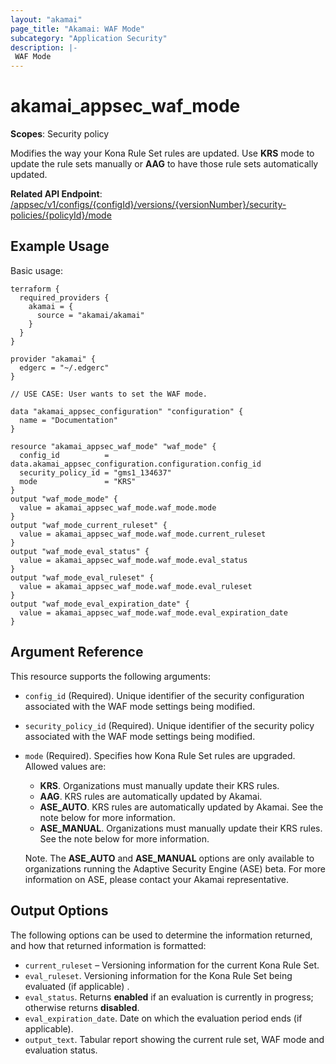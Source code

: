 ```yaml
---
layout: "akamai"
page_title: "Akamai: WAF Mode"
subcategory: "Application Security"
description: |-
 WAF Mode
---
```


# akamai_appsec_waf_mode

**Scopes**: Security policy

Modifies the way your Kona Rule Set rules are updated.
Use **KRS** mode to update the rule sets manually or **AAG** to have those rule sets automatically updated.

**Related API Endpoint**: [/appsec/v1/configs/{configId}/versions/{versionNumber}/security-policies/{policyId}/mode](https://developer.akamai.com/api/cloud_security/application_security/v1.html#putmode)

## Example Usage

Basic usage:

```
terraform {
  required_providers {
    akamai = {
      source = "akamai/akamai"
    }
  }
}

provider "akamai" {
  edgerc = "~/.edgerc"
}

// USE CASE: User wants to set the WAF mode.

data "akamai_appsec_configuration" "configuration" {
  name = "Documentation"
}

resource "akamai_appsec_waf_mode" "waf_mode" {
  config_id          = data.akamai_appsec_configuration.configuration.config_id
  security_policy_id = "gms1_134637"
  mode               = "KRS"
}
output "waf_mode_mode" {
  value = akamai_appsec_waf_mode.waf_mode.mode
}
output "waf_mode_current_ruleset" {
  value = akamai_appsec_waf_mode.waf_mode.current_ruleset
}
output "waf_mode_eval_status" {
  value = akamai_appsec_waf_mode.waf_mode.eval_status
}
output "waf_mode_eval_ruleset" {
  value = akamai_appsec_waf_mode.waf_mode.eval_ruleset
}
output "waf_mode_eval_expiration_date" {
  value = akamai_appsec_waf_mode.waf_mode.eval_expiration_date
}
```

## Argument Reference

This resource supports the following arguments:

- `config_id` (Required). Unique identifier of the security configuration associated with the WAF mode settings being modified.

- `security_policy_id` (Required). Unique identifier of the security policy associated with the WAF mode settings being modified.

- `mode` (Required). Specifies how Kona Rule Set rules are upgraded. Allowed values are:

  - **KRS**. Organizations must manually update their KRS rules.
  - **AAG**. KRS rules are automatically updated by Akamai.
  - **ASE_AUTO**. KRS rules  are automatically updated by Akamai. See the note below for more information.
  - **ASE_MANUAL**. Organizations must manually update their KRS rules. See the note below for more information.

  Note. The **ASE_AUTO** and **ASE_MANUAL** options are only available to organizations running the Adaptive Security Engine (ASE) beta. For more information on ASE, please contact your Akamai representative.

## Output Options

The following options can be used to determine the information returned, and how that returned information is formatted:

- `current_ruleset` – Versioning information for the current Kona Rule Set.
- `eval_ruleset`. Versioning information for the Kona Rule Set being evaluated (if applicable) .
- `eval_status`. Returns **enabled** if an evaluation is currently in progress; otherwise returns **disabled**.
- `eval_expiration_date`. Date on which the evaluation period ends (if applicable).
- `output_text`. Tabular report showing the current rule set, WAF mode and evaluation status.

